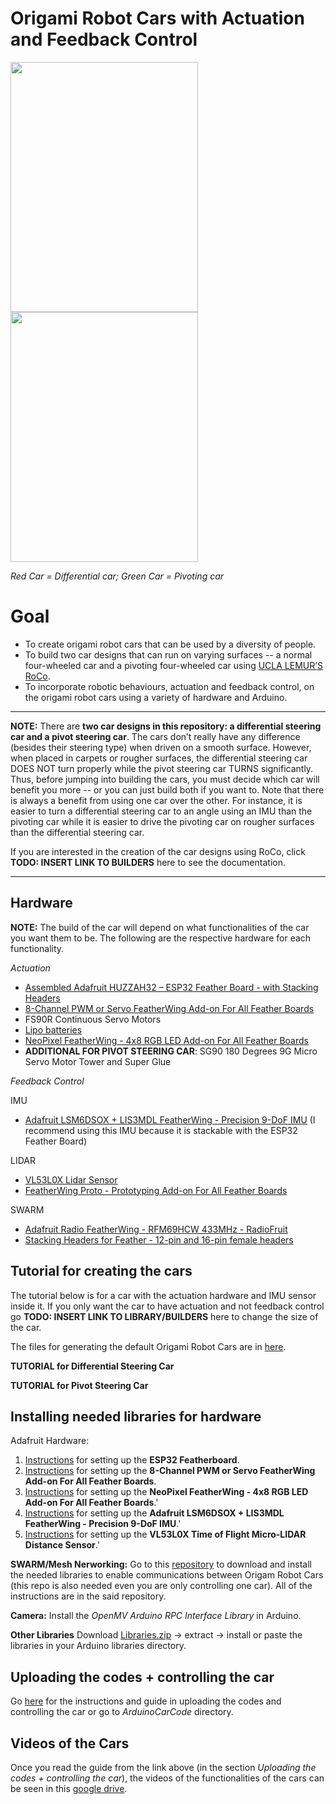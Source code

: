 # Origami Robot Cars with Actuation and Feedback Control

<img src="temp/RoCoOrigamiRobotCars/differentialcar.jpg"  width="300" height="400">
<img src="temp/RoCoOrigamiRobotCars/pivoitngcar.jpg"  width="300" height="400">

_Red Car = Differential car; Green Car = Pivoting car_

# Goal
- To create origami robot cars that can be used by a diversity of people. 
- To build two car designs that can run on varying surfaces -- a normal four-wheeled car and a pivoting four-wheeled car using [UCLA LEMUR’S RoCo](https://git.uclalemur.com/roco/rocolib).
- To incorporate robotic behaviours, actuation and feedback control, on the origami robot cars using a variety of hardware and Arduino.
<!-- blank line -->
----
<!-- blank line -->
**NOTE:** There are **two car designs in this repository: a differential steering car and a pivot steering car**. The cars don’t really have any difference (besides their steering type) when driven on a smooth surface. However, when placed in carpets or rougher surfaces, the differential steering car DOES NOT turn properly while the pivot steering car TURNS significantly. Thus, before jumping into building the cars, you must decide which car will benefit you more -- or you can just build both if you want to. Note that there is always a benefit from using one car over the other. For instance, it is easier to turn a differential steering car to an angle using an IMU than the pivoting car while it is easier to drive the pivoting car on rougher surfaces than the differential steering car.

If you are interested in the creation of the car designs using RoCo, click **TODO: INSERT LINK TO BUILDERS** here to see the documentation.
<!-- blank line -->
----
<!-- blank line -->
## Hardware
**NOTE:** The build of the car will depend on what functionalities of the car you want them to be. The following are the respective hardware for each functionality.

_Actuation_
- [Assembled Adafruit HUZZAH32 – ESP32 Feather Board - with Stacking Headers](https://www.adafruit.com/product/3619) 
- [8-Channel PWM or Servo FeatherWing Add-on For All Feather Boards](https://www.adafruit.com/product/2928)
- FS90R Continuous Servo Motors
- [Lipo batteries](https://www.amazon.com/Crazepony-Battery-PowerWhoop-Connector-Inductrix/dp/B07L9SHHFX/?_encoding=UTF8&pd_rd_w=7JfxW&pf_rd_p=205b21f0-8557-4ea8-a863-e58f77379cf8&pf_rd_r=JEQX8C0JQKHZC3YKTFGG&pd_rd_r=e30cfbcb-193d-43bf-be71-03e3e5a52767&pd_rd_wg=r5UnO&ref_=pd_gw_ci_mcx_mr_hp_atf_m) 
- [NeoPixel FeatherWing - 4x8 RGB LED Add-on For All Feather Boards](https://www.adafruit.com/product/2945)
- **ADDITIONAL FOR PIVOT STEERING CAR**: SG90 180 Degrees 9G Micro Servo Motor Tower and Super Glue

_Feedback Control_

IMU
- [Adafruit LSM6DSOX + LIS3MDL FeatherWing - Precision 9-DoF IMU](https://www.adafruit.com/product/4565) (I recommend using this IMU because it is stackable with the ESP32 Feather Board)

LIDAR
- [VL53L0X Lidar Sensor](https://www.amazon.com/Onyehn-VL53L0X-Breakout-GY-VL53L0XV2-Distance/dp/B07Q5Y3G4C/ref=sr_1_3?dchild=1&keywords=vl53l0x&qid=1630037809&s=electronics&sr=1-3)
- [FeatherWing Proto - Prototyping Add-on For All Feather Boards](https://www.adafruit.com/product/2884)

SWARM
- [Adafruit Radio FeatherWing - RFM69HCW 433MHz - RadioFruit](https://www.adafruit.com/product/3230)
- [Stacking Headers for Feather - 12-pin and 16-pin female headers](https://www.adafruit.com/product/2830) 

## Tutorial for creating the cars

The tutorial below is for a car with the actuation hardware and IMU sensor inside it. If you only want the car to have actuation and not feedback control go **TODO: INSERT LINK TO LIBRARY/BUILDERS** here to change the size of the car.

The files for generating the default Origami Robot Cars are in [here](https://git.uclalemur.com/arnhold/feedback-controlled-cars/-/tree/main/RoCoOrigamiRobotCars).

**TUTORIAL for Differential Steering Car**

**TUTORIAL for Pivot Steering Car** 

## Installing needed libraries for hardware

Adafruit Hardware:
1. [Instructions](https://learn.adafruit.com/adafruit-huzzah32-esp32-feather/using-with-arduino-ide) for setting up the **ESP32 Featherboard**.
2. [Instructions](https://learn.adafruit.com/adafruit-8-channel-pwm-or-servo-featherwing/using-the-adafruit-library) for setting up the **8-Channel PWM or Servo FeatherWing Add-on For All Feather Boards**.
3. [Instructions](https://learn.adafruit.com/adafruit-neopixel-uberguide/arduino-library-installation) for setting up the **NeoPixel FeatherWing - 4x8 RGB LED Add-on For All Feather Boards**.'
4. [Instructions](https://learn.adafruit.com/how-to-fuse-motion-sensor-data-into-ahrs-orientation-euler-quaternions/calibration-pre-check) for setting up the **Adafruit LSM6DSOX + LIS3MDL FeatherWing - Precision 9-DoF IMU**.'
5. [Instructions](https://learn.adafruit.com/adafruit-vl53l0x-micro-lidar-distance-sensor-breakout/arduino-code) for setting up the **VL53L0X Time of Flight Micro-LIDAR Distance Sensor**.'

**SWARM/Mesh Nerworking:**
Go to this [repository](https://git.uclalemur.com/arnhold/espmeshnetworking/-/tree/master/MeshCode) to download and install the needed libraries to enable communications between Origam Robot Cars (this repo is also needed even you are only controlling one car). All of the instructions are in the said repository.

**Camera:**
Install the _OpenMV Arduino RPC Interface Library_ in Arduino.

**Other Libraries**
Download [Libraries.zip](https://git.uclalemur.com/arnhold/feedback-controlled-cars/-/tree/main/Libraries) -> extract -> install or paste the libraries in your Arduino libraries directory.

## Uploading the codes + controlling the car

Go [here](https://git.uclalemur.com/arnhold/feedback-controlled-cars/-/tree/main/ArduinoCarCode) for the instructions and guide in uploading the codes and controlling the car or go to _ArduinoCarCode_ directory.

## Videos of the Cars
Once you read the guide from the link above (in the section _Uploading the codes + controlling the car_), the videos of the functionalities of the cars can be seen in this [google drive](https://drive.google.com/drive/folders/1-jRa_ZuXAgKMxjYW3UdKy5mry3GdDi6D?usp=sharing).
